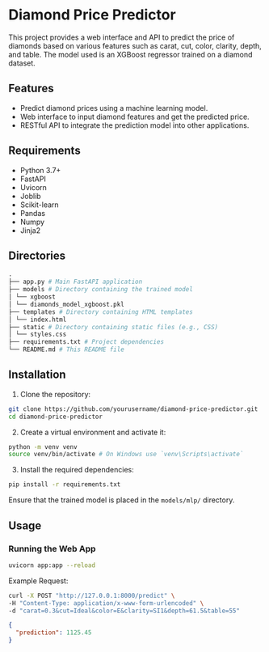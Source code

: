 # Diamond Price Predictor

This project provides a web interface and API to predict the price of diamonds based on various features such as carat, cut, color, clarity, depth, and table. The model used is an XGBoost regressor trained on a diamond dataset.

## Features

- Predict diamond prices using a machine learning model.
- Web interface to input diamond features and get the predicted price.
- RESTful API to integrate the prediction model into other applications.

## Requirements

- Python 3.7+
- FastAPI
- Uvicorn
- Joblib
- Scikit-learn
- Pandas
- Numpy
- Jinja2

## Directories

```graphql
.
├── app.py # Main FastAPI application
├── models # Directory containing the trained model
│ └── xgboost
│ └── diamonds_model_xgboost.pkl
├── templates # Directory containing HTML templates
│ └── index.html
├── static # Directory containing static files (e.g., CSS)
│ └── styles.css
├── requirements.txt # Project dependencies
└── README.md # This README file
```

## Installation

1. Clone the repository:

```bash
git clone https://github.com/yourusername/diamond-price-predictor.git
cd diamond-price-predictor
```

2. Create a virtual environment and activate it:

```bash
python -m venv venv
source venv/bin/activate # On Windows use `venv\Scripts\activate`
```

3. Install the required dependencies:

```bash
pip install -r requirements.txt
```

Ensure that the trained model is placed in the `models/mlp/` directory.

## Usage

### Running the Web App

```bash
uvicorn app:app --reload
```

Example Request:

```bash
curl -X POST "http://127.0.0.1:8000/predict" \
-H "Content-Type: application/x-www-form-urlencoded" \
-d "carat=0.3&cut=Ideal&color=E&clarity=SI1&depth=61.5&table=55"
```

```json
{
  "prediction": 1125.45
}
```
